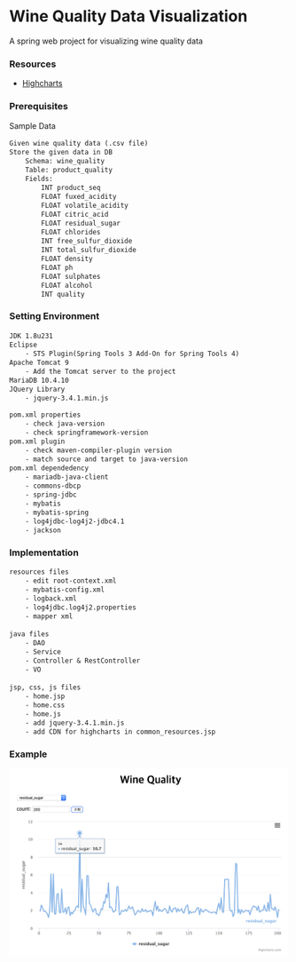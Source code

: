 # Wine Quality Data Visualization

A spring web project for visualizing wine quality data

### Resources

* [Highcharts](https://www.highcharts.com/)

### Prerequisites

Sample Data

```
Given wine quality data (.csv file)
Store the given data in DB
	Schema: wine_quality
	Table: product_quality
	Fields:
		INT product_seq
		FLOAT fuxed_acidity
		FLOAT volatile_acidity
		FLOAT citric_acid
		FLOAT residual_sugar
		FLOAT chlorides
		INT free_sulfur_dioxide
		INT total_sulfur_dioxide
		FLOAT density
		FLOAT ph
		FLOAT sulphates
		FLOAT alcohol
		INT quality
```

### Setting Environment
```
JDK 1.8u231
Eclipse
    - STS Plugin(Spring Tools 3 Add-On for Spring Tools 4)
Apache Tomcat 9
    - Add the Tomcat server to the project
MariaDB 10.4.10
JQuery Library
	- jquery-3.4.1.min.js
```

```
pom.xml properties
	- check java-version
	- check springframework-version
pom.xml plugin
	- check maven-compiler-plugin version
	- match source and target to java-version
pom.xml dependedency
	- mariadb-java-client
	- commons-dbcp
	- spring-jdbc
	- mybatis
	- mybatis-spring
	- log4jdbc-log4j2-jdbc4.1
	- jackson
```

### Implementation
```
resources files
	- edit root-context.xml
	- mybatis-config.xml
	- logback.xml
	- log4jdbc.log4j2.properties
	- mapper xml
	
java files
	- DAO
	- Service
	- Controller & RestController
	- VO

jsp, css, js files
	- home.jsp
	- home.css
	- home.js
	- add jquery-3.4.1.min.js
	- add CDN for highcharts in common_resources.jsp
```

### Example

![result](https://github.com/dianakoh/winequality/blob/master/result.png)
